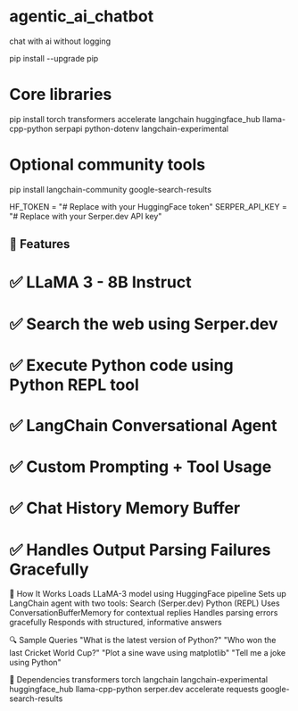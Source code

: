 # agentic_ai_chatbot
chat with ai without logging 


pip install --upgrade pip

# Core libraries
pip install torch transformers accelerate langchain huggingface_hub llama-cpp-python serpapi python-dotenv langchain-experimental

# Optional community tools
pip install langchain-community google-search-results


HF_TOKEN = "# Replace with your HuggingFace token"
SERPER_API_KEY = "# Replace with your Serper.dev API key"



## 🚀 Features
# ✅ LLaMA 3 - 8B Instruct
# ✅ Search the web using Serper.dev
# ✅ Execute Python code using Python REPL tool
# ✅ LangChain Conversational Agent
# ✅ Custom Prompting + Tool Usage
# ✅ Chat History Memory Buffer
# ✅ Handles Output Parsing Failures Gracefully

🧠 How It Works
Loads LLaMA-3 model using HuggingFace pipeline
Sets up LangChain agent with two tools:
Search (Serper.dev)
Python (REPL)
Uses ConversationBufferMemory for contextual replies
Handles parsing errors gracefully
Responds with structured, informative answers



🔍 Sample Queries
"What is the latest version of Python?"
"Who won the last Cricket World Cup?"
"Plot a sine wave using matplotlib"
"Tell me a joke using Python"



🧪 Dependencies
transformers
torch
langchain
langchain-experimental
huggingface_hub
llama-cpp-python
serper.dev
accelerate
requests
google-search-results

